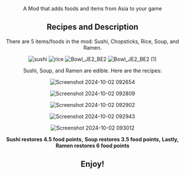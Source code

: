 <div align="center"><p>

A Mod that adds foods and items from Asia to your game

## Recipes and Description
 There are 5 items/foods in the mod:
 Sushi, Chopsticks, Rice, Soup, and Ramen.
 
![sushi](https://github.com/user-attachments/assets/0a303247-5140-47a3-9070-9dfced51e19d)
![rice](https://github.com/user-attachments/assets/03bf430b-0b7e-44cf-b633-093ecc2a097c)
![Bowl_JE2_BE2](https://github.com/user-attachments/assets/d999cdd2-c27a-4ec4-90e0-a6aacd4f39bd)
![Bowl_JE2_BE2 (1)](https://github.com/user-attachments/assets/d1f6fa6c-0eaf-46f3-8bd2-f9ce92e64d69)

 Sushi, Soup, and Ramen are edible.
 Here are the recipes:

 ![Screenshot 2024-10-02 092654](https://github.com/user-attachments/assets/1bc14723-9f7a-4012-b94e-05cba75f921c)

![Screenshot 2024-10-02 092809](https://github.com/user-attachments/assets/a145f483-250b-40fb-b963-9bb2ed6f3244)

![Screenshot 2024-10-02 092902](https://github.com/user-attachments/assets/8e3d5374-2f28-4166-9d71-1e16ec4fd425)

![Screenshot 2024-10-02 092943](https://github.com/user-attachments/assets/477ae796-707b-4706-88ea-8128ad6c01e6)

![Screenshot 2024-10-02 093012](https://github.com/user-attachments/assets/dbc20aa3-f353-4422-83bf-1752d0aa7d71)

**Sushi restores 4.5 food points,**
**Soup restores 3.5 food points,**
**Lastly, Ramen restores 6 food points**

## Enjoy!
